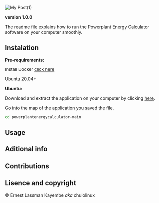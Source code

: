 ![My Post(1)](https://user-images.githubusercontent.com/65361748/120073861-6c55f000-c09a-11eb-82fd-58c42e8c02e2.png)


**version 1.0.0**

The readme file explains how to run the Powerplant Energy Calculator software on your computer smoothly.

## Instalation


**Pre-requirements:**

Install Docker [click here](https://docs.docker.com/engine/install/ubuntu/)

Ubuntu 20.04+

**Ubuntu:**

Download and extract the application on your computer by clicking [here](https://github.com/ernesto03/powerplantenergycalculator/archive/refs/heads/main.zip).

Go into the map of the application you saved the file.
```sh
cd powerplantenergycalculator-main
```






## Usage


## Aditional info


## Contributions


## Lisence and copyright

© Ernest Lassman Kayembe *aka* chulolinux
